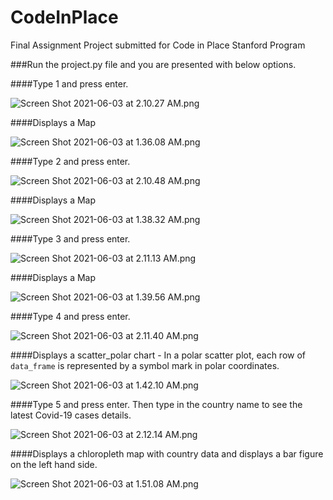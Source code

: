 # CodeInPlace
Final Assignment Project submitted for Code in Place Stanford Program

###Run the project.py file and you are presented with below options.

####Type 1 and press enter.

![Screen Shot 2021-06-03 at 2.10.27 AM.png](https://cdn.hashnode.com/res/hashnode/image/upload/v1622700767305/i2sCpwqju.png)

####Displays a Map


![Screen Shot 2021-06-03 at 1.36.08 AM.png](https://cdn.hashnode.com/res/hashnode/image/upload/v1622699638534/u-Lk5PboF.png)


####Type 2 and press enter.


![Screen Shot 2021-06-03 at 2.10.48 AM.png](https://cdn.hashnode.com/res/hashnode/image/upload/v1622700778236/qdeHycAJr.png)

####Displays a Map

![Screen Shot 2021-06-03 at 1.38.32 AM.png](https://cdn.hashnode.com/res/hashnode/image/upload/v1622699653260/IJEFI5zOR.png)

####Type 3 and press enter.

![Screen Shot 2021-06-03 at 2.11.13 AM.png](https://cdn.hashnode.com/res/hashnode/image/upload/v1622700790675/zTMLuFh2l.png)

####Displays a Map

![Screen Shot 2021-06-03 at 1.39.56 AM.png](https://cdn.hashnode.com/res/hashnode/image/upload/v1622699766286/JxBmbs5Bg.png)


####Type 4 and press enter.

![Screen Shot 2021-06-03 at 2.11.40 AM.png](https://cdn.hashnode.com/res/hashnode/image/upload/v1622700802275/q0Ahy7gUD.png)

####Displays a scatter_polar chart -  In a polar scatter plot, each row of `data_frame` is represented by a
    symbol mark in polar coordinates.

![Screen Shot 2021-06-03 at 1.42.10 AM.png](https://cdn.hashnode.com/res/hashnode/image/upload/v1622699752994/jLYS1IH4P.png)


####Type 5 and press enter. Then type in the country name to see the latest Covid-19 cases details.


![Screen Shot 2021-06-03 at 2.12.14 AM.png](https://cdn.hashnode.com/res/hashnode/image/upload/v1622700812070/KJPNmDY_TJ.png)

####Displays a chloropleth map with country data and displays a bar figure on the left hand side.

![Screen Shot 2021-06-03 at 1.51.08 AM.png](https://cdn.hashnode.com/res/hashnode/image/upload/v1622699783041/trymp6Abk.png)

